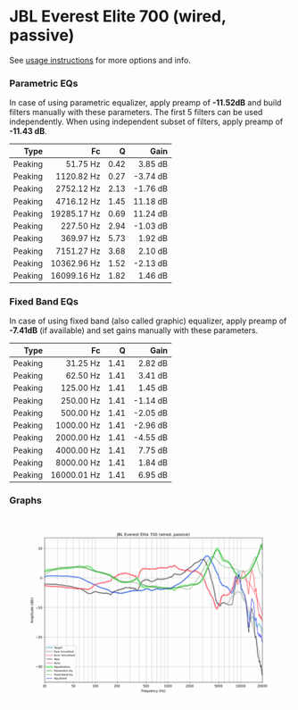 # JBL Everest Elite 700 (wired, passive)
See [usage instructions](https://github.com/jaakkopasanen/AutoEq#usage) for more options and info.

### Parametric EQs
In case of using parametric equalizer, apply preamp of **-11.52dB** and build filters manually
with these parameters. The first 5 filters can be used independently.
When using independent subset of filters, apply preamp of **-11.43 dB**.

| Type    | Fc          |    Q | Gain     |
|--------:|------------:|-----:|---------:|
| Peaking | 51.75 Hz    | 0.42 | 3.85 dB  |
| Peaking | 1120.82 Hz  | 0.27 | -3.74 dB |
| Peaking | 2752.12 Hz  | 2.13 | -1.76 dB |
| Peaking | 4716.12 Hz  | 1.45 | 11.18 dB |
| Peaking | 19285.17 Hz | 0.69 | 11.24 dB |
| Peaking | 227.50 Hz   | 2.94 | -1.03 dB |
| Peaking | 369.97 Hz   | 5.73 | 1.92 dB  |
| Peaking | 7151.27 Hz  | 3.68 | 2.10 dB  |
| Peaking | 10362.96 Hz | 1.52 | -2.13 dB |
| Peaking | 16099.16 Hz | 1.82 | 1.46 dB  |

### Fixed Band EQs
In case of using fixed band (also called graphic) equalizer, apply preamp of **-7.41dB**
(if available) and set gains manually with these parameters.

| Type    | Fc          |    Q | Gain     |
|--------:|------------:|-----:|---------:|
| Peaking | 31.25 Hz    | 1.41 | 2.82 dB  |
| Peaking | 62.50 Hz    | 1.41 | 3.41 dB  |
| Peaking | 125.00 Hz   | 1.41 | 1.45 dB  |
| Peaking | 250.00 Hz   | 1.41 | -1.14 dB |
| Peaking | 500.00 Hz   | 1.41 | -2.05 dB |
| Peaking | 1000.00 Hz  | 1.41 | -2.96 dB |
| Peaking | 2000.00 Hz  | 1.41 | -4.55 dB |
| Peaking | 4000.00 Hz  | 1.41 | 7.75 dB  |
| Peaking | 8000.00 Hz  | 1.41 | 1.84 dB  |
| Peaking | 16000.01 Hz | 1.41 | 6.95 dB  |

### Graphs
![](./JBL%20Everest%20Elite%20700%20(wired,%20passive).png)